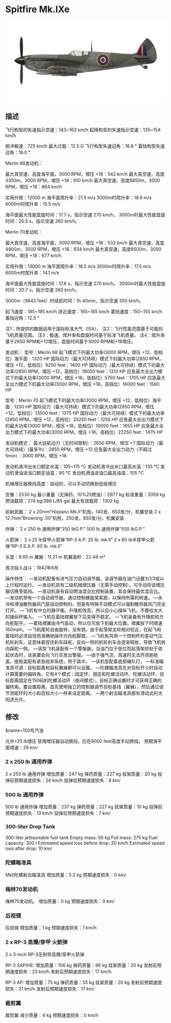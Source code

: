 # Spitfire Mk.IXe

![spitfiremkixe](../images/spitfiremkixe.png)

## 描述

飞行构型的失速指示空速：143~163 km/h
起降构型的失速指示空速：135~154 km/h

俯冲极速：725 km/h
最大过载：12.5 G
飞行构型失速迎角：18.8 °
着陆构型失速迎角：16.0 °


Merlin 66发动机：

最大真空速，高度海平面，3000 RPM，增压 +18：542 km/h
最大真空速，高度3350m，3000 RPM，增压 +18：610 km/h
最大真空速，高度6850m，3000 RPM，增压 +18：664 km/h

实用升限：12500 m
海平面爬升率：21.5 m/s
3000m时爬升率：18.6 m/s
6000m时爬升率：15.5 m/s

海平面最大性能盘旋时间：17.7 s，指示空速 270 km/h。
3000m时最大性能盘旋时间：20.5 s，指示空速 260 km/h。


Merlin 70发动机：

最大真空速，高度海平面，3000 RPM，增压 +18：532 km/h
最大真空速，高度4900m，3000 RPM，增压 +18：634 km/h
最大真空速，高度8500m，3000 RPM，增压 +18：677 km/h

实用升限：13000 m
海平面爬升率：18.5 m/s
3000m时爬升率：17.5 m/s
6000m时爬升率：14.1 m/s

海平面最大性能盘旋时间：17.8 s，指示空速 270 km/h。
3000m时最大性能盘旋时间：20.7 s，指示空速 260 km/h。

3000m（9843 feet）时续航时间：1h 40min，指示空速 350 km/h。

起飞速度：185~195 km/h
进近速度：165~185 km/h
着陆速度：150~155 km/h
着陆迎角：12.5 °

注1：所提供的数据适用于国际标准大气（ISA）。
注2：飞行性能范围基于可能的飞机质量范围。
注3：极速、爬升率和盘旋时间基于标准飞机质量。
注4：爬升率基于2850 RPM和+12增压，盘旋时间基于3000 RPM和+18增压。

发动机：
型号：Merlin 66
起飞模式下的最大功率(3000 RPM，增压 +12，低档位）海平面：1320 HP
国际动力（最大可持续）模式下的最大功率(2850 RPM，增压 +12，低档位）9250 feet：1400 HP
国际动力（最大可持续）模式下的最大功率(2850 RPM，增压 +12，高档位）19000 feet：1310 HP
应急最大全出力模式下的最大功率(3000 RPM，增压 +18，低档位）5750 feet：1705 HP
应急最大全出力模式下的最大功率(3000 RPM，增压 +18，高档位）16000 feet：1580 HP

型号：Merlin 70
起飞模式下的最大功率(3000 RPM，增压 +12，低档位）海平面：1250 HP
国际动力（最大可持续）模式下的最大功率(2850 RPM，增压 +12，低档位）13500 feet：1375 HP
国际动力（最大可持续）模式下的最大功率(2850 RPM，增压 +12，高档位）25250 feet：1255 HP
应急最大全出力模式下的最大功率(3000 RPM，增压 +18，低档位）10000 feet：1655 HP
应急最大全出力模式下的最大功率(3000 RPM，增压 +18，高档位）22250 feet：1475 HP

发动机模式：
最大巡航动力（无时间限制）：2650 RPM，增压 +7
国际动力（最大可持续）(最多1h)：2850 RPM，增压 +12
应急最大全出力动力（不超过5min）：3000 RPM，增压 +18

发动机液冷出水口额定水温：105~115 °C
发动机液冷出水口最高水温：135 °C
发动机滑油进油口额定油温：90 °C
发动机滑油进油口最高油温：105 °C

机械增压器换挡高度：自动的，可以手动切换到低级增压

空重：2530 kg
最小重量（无弹药、10%25燃油）：2977 kg
标准重量：3359 kg
燃油载荷：274 kg/386 L/85 gal
最大有效载荷：1302 kg

前射武器：
2 x 20mm“Hispano Mk.II”机炮，140发，650发/分，机翼安装
2 x 12.7mm“Browning .50”机枪，250发，850发/分，机翼安装

炸弹：
2 x 250 lb 通用炸弹"250 lbG.P."
500 lb 通用炸弹"500 lbG.P."

火箭弹：
2 x 25 lb穿甲火箭弹“RP-3 A.P. 25 lb. mk.II”
2 x 60 lb半穿甲火箭弹“RP-3 S.A.P. 60 lb. mk.II”

长度：9.65 m
翼展：11.21 m
机翼面积：22.48 m²

首次投入战斗：1942年6月

操作特性：
—发动机配备有进气压力自动调节器。该调节器在油门设置为1/3或以上行程时运行。
—发动机具有二级机械增压器（无需手动控制）。可手动将该增压器切换至低挡。
—发动机装有自动燃油混合比控制装置，其会保持最优混合比。
—发动机带有一个自动调节器，通过控制螺旋桨桨距，以保持所需的转速。
—水冷和滑油散热器风门是自动控制的，但是有特殊手动模式可以强制散热器风门完全打开。
—飞机有中立的静平衡。升降舵效高，所以应小心操纵飞机，不要给太大的操纵杆输入。
—飞机在着陆襟翼放下后变得不稳定。
—飞机装备有升降舵和方向舵配平。
—着陆襟翼由冷气驱动，所以仅可放下到最大位置。襟翼放下时限速160mph。
—飞机尾轮自由旋转，没有锁。由于起落架主轮相对较近，在起飞和着陆时必须自信而准确地操作方向舵脚蹬。
—飞机有共用一个控制杆的差动气压机轮刹车。这意味着捏住刹车踩舵，反向一侧的机轮刹车会逐渐释放，导致飞机转向踩舵一侧。
—该型飞机装配有一个警报器，当油门位于低位而起落架却处于收起状态时，该装置会向飞行员发出警报。
—由于强气流，高速时无法开闭座舱盖。座舱盖配有紧急抛弃系统，用于跳伞。
—该机型配备底部编队灯。
—标准瞄准具可调：目标距离和目标翼展都可以设置。
—陀螺瞄准具在对目标开火时自动计算需要的偏转角。它有4个模式：固定环、固定和陀螺活动环、陀螺活动环、目标距离固定在150码的陀螺活动环（夜间模式）。目标正确设置时才可获得正确的偏转角。要设置距离，首先使用独立的控制器调节目标基线（翼展），然后通过调节测距环的大小和目标大小一样来设定距离。
—两个射击瞄准具都有滑动式的太阳滤光片。


## 修改
&name=150号汽油

允许+25 lb增压
禁用增压器自动换挡。应在9000 feet高度手动换挡。
预期海平面增速：29 km/
### 2 x 250 lb 通用炸弹

2 x 250 lb 通用炸弹
增加质量：247 kg
弹药质量：227 kg
挂架质量：20 kg
投弹前预期速度损失：24 km/h
投弹后预期速度损失：8 km/
### 500 lb 通用炸弹

500 lb 通用炸弹
增加质量：237 kg
弹药质量：227 kg
挂架质量：10 kg
投弹前预期速度损失：13 km/h
投弹后预期速度损失：7 km/
### 300-liter Drop Tank

300-liter jettisonable fuel tank
Empty mass: 50 kg
Full mass: 275 kg
Fuel capacity: 300 l
Estimated speed loss before drop: 30 km/h
Estimated speed loss after drop: 10 km/
### 陀螺瞄准具

MkII陀螺射击瞄准具
增加质量：5.2 kg
预期速度损失：0 km/
### 梅林70发动机

梅林70发动机。
增加质量：0 kg
预期速度损失：0 km/
### 后视镜

后视镜
增加质量：1 kg
预期速度损失：1 km/h
### 2 х RP-3 高爆/穿甲 火箭弹

2 х 3-inch RP-3无制导高爆/穿甲火箭弹

RP-3 SAP/HE:
增加质量：106 kg
弹药质量：86 kg
挂架质量：20 kg
发射前预期速度损失：23 km/h
发射后预期速度损失：17 km/h

RP-3 AP:
增加质量：75 kg
弹药质量：55 kg
挂架质量：20 kg
发射前预期速度损失：21 km/h
发射后预期速度损失：17 km/
### 裁剪翼

裁剪翼
减少质量：4 kg
预期速度损失：0 km/h